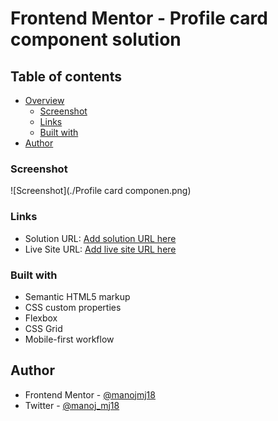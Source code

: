 # Frontend Mentor - Profile card component solution

## Table of contents

- [Overview](#overview)
  - [Screenshot](#screenshot)
  - [Links](#links)
  - [Built with](#built-with)
- [Author](#author)

### Screenshot

![Screenshot](./Profile card componen.png)

### Links

- Solution URL: [Add solution URL here](https://your-solution-url.com)
- Live Site URL: [Add live site URL here](https://your-live-site-url.com)

### Built with

- Semantic HTML5 markup
- CSS custom properties
- Flexbox
- CSS Grid
- Mobile-first workflow

## Author

- Frontend Mentor - [@manojmj18](https://www.frontendmentor.io/profile/manojmj18)
- Twitter - [@manoj_mj18](https://twitter.com/manoj_mj18)
